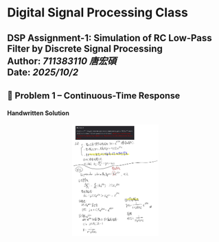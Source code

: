 #  Digital Signal Processing Class
**DSP Assignment-1: Simulation of RC Low-Pass Filter by Discrete Signal Processing**  
Author: *711383110 唐宏碩*  
Date: *2025/10/2*  
---

## <span style="font-size:20px;">📘 Problem 1 – Continuous-Time Response</span>

####  Handwritten Solution
<p align="center">
  <img src="./fig/problem1.jpg" alt="Problem 1 手寫稿" width=40%">
  <br>
</p>
